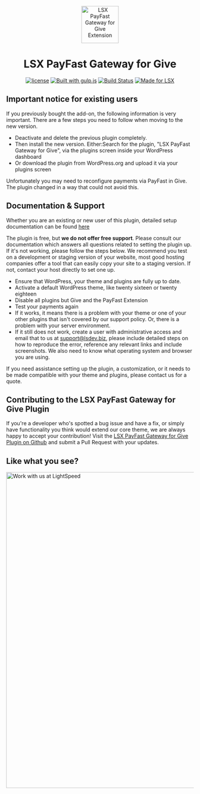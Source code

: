 <p align="center"><a target="_blank" href="https://lsx.lsdev.biz/"><img width="100px;" src="https://lsx.lsdev.biz/wp-content/uploads/2019/03/givewp-payfast-integration.png" alt="LSX PayFast Gateway for Give Extension"></a>
</p>
<h1 align="center">LSX PayFast Gateway for Give</h1>

<p align="center">
	<a href="https://www.gnu.org/licenses/gpl-3.0.en.html"><img src="https://poser.pugx.org/woocommerce/woocommerce/license" alt="license"></a>
	<a href="http://gulpjs.com/"><img src="https://img.shields.io/badge/built%20with-gulp.js-green.svg" alt="Built with gulp.js"></a> 
	<a href="https://travis-ci.org/github/lightspeeddevelopment/lsx-give-payfast-gateway"><img src="https://travis-ci.org/lightspeeddevelopment/lsx-give-payfast-gateway.svg?branch=master" alt="Build Status"></a>
	<a href="https://lsx.lsdev.biz/"><img src="https://lsx.lsdev.biz/wp-content/uploads/2019/06/Designed-for-LSX-Theme-blue.png" alt="Made for LSX"></a>
</p>

## Important notice for existing users

If you previously bought the add-on, the following information is very important. There are a few steps you need to follow when moving to the new version.

* Deactivate and delete the previous plugin completely.
* Then install the new version. Either:Search for the plugin, "LSX PayFast Gateway for Give", via the plugins screen inside your WordPress dashboard
* Or download the plugin from WordPress.org and upload it via your plugins screen

Unfortunately you may need to reconfigure payments via PayFast in Give. The plugin changed in a way that could not avoid this.

## Documentation & Support
Whether you are an existing or new user of this plugin, detailed setup documentation can be found [here](https://www.lsdev.biz/documentation/lsx-payfast-gateway-for-give/)

The plugin is free, but **we do not offer free support**. Please consult our documentation which answers all questions related to setting the plugin up. If it's not working, please follow the steps below. We recommend you test on a development or staging version of your website, most good hosting companies offer a tool that can easily copy your site to a staging version. If not, contact your host directly to set one up.

* Ensure that WordPress, your theme and plugins are fully up to date.
* Activate a default WordPress theme, like twenty sixteen or twenty eighteen
* Disable all plugins but Give and the PayFast Extension
* Test your payments again
* If it works, it means there is a problem with your theme or one of your other plugins that isn't covered by our support policy. Or, there is a problem with your server environment.
* If it still does not work, create a user with administrative access and email that to us at [support@lsdev.biz](mailto:support@lsdev.biz), please include detailed steps on how to reproduce the error, reference any relevant links and include screenshots. We also need to know what operating system and browser you are using.

If you need assistance setting up the plugin, a customization, or it needs to be made compatible with your theme and plugins, please contact us for a quote.

## Contributing to the LSX PayFast Gateway for Give Plugin

If you're a developer who's spotted a bug issue and have a fix, or simply have functionality you think would extend our core theme, we are always happy to accept your contribution! Visit the [LSX PayFast Gateway for Give Plugin on Github](https://github.com/lightspeeddevelopment/lsx-give-payfast-gateway) and submit a Pull Request with your updates.

## Like what you see?
<a href="https://www.lsdev.biz/contact/"><img src="https://www.lsdev.biz/wp-content/uploads/2020/02/work-with-lightspeed.png" width="850" alt="Work with us at LightSpeed"></a>
